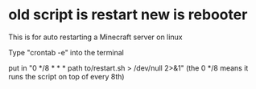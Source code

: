 # old script is restart new is rebooter

This is for auto restarting a Minecraft server on linux

Type "crontab -e" into the terminal

put in "0 */8 * * * path to/restart.sh > /dev/null 2>&1" (the 0 */8 means it runs the script on top of every 8th)
